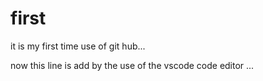 # first
it is my first time use of git hub...

now this line is add by the use of the vscode code editor ...
